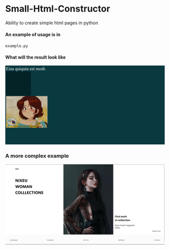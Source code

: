 # Small-Html-Constructor
Ability to create simple html pages in python


#### An example of usage is in
`example.py`

#### What will the result look like
![example](example.png)

### A more complex example
![example](true_example.png)
